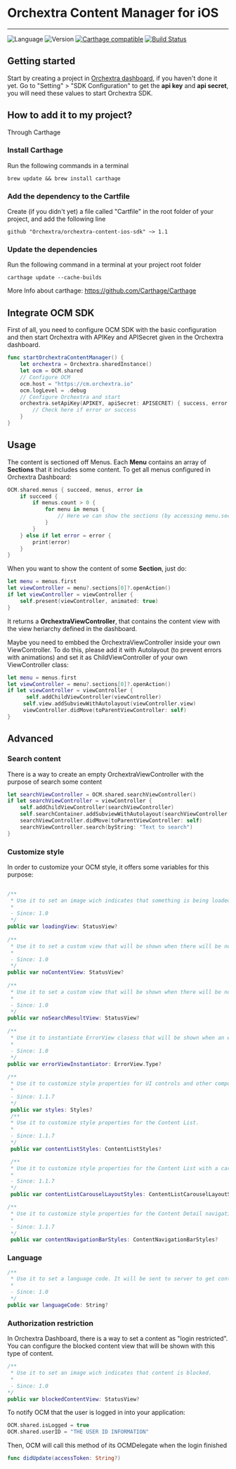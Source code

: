 # Orchextra Content Manager for iOS

----
![Language](https://img.shields.io/badge/Language-Swift-orange.svg)
![Version](https://img.shields.io/badge/version-2.0.3-blue.svg)
[![Carthage compatible](https://img.shields.io/badge/Carthage-compatible-4BC51D.svg?style=flat)](https://github.com/Carthage/Carthage)
[![Build Status](https://travis-ci.org/Orchextra/orchextra-content-ios-sdk.svg?branch=master)](https://travis-ci.org/Orchextra/orchextra-content-ios-sdk)

## Getting started

Start by creating a project in [Orchextra dashboard][dashboard], if you haven't done it yet. Go to "Setting" > "SDK Configuration" to get the **api key** and **api secret**, you will need these values to start Orchextra SDK.

## How to add it to my project?

Through Carthage


### Install Carthage

Run the following commands in a terminal

```
brew update && brew install carthage
```

### Add the dependency to the Cartfile

Create (if you didn't yet) a file called "Cartfile" in the root folder of your project, and add the following line

```
github "Orchextra/orchextra-content-ios-sdk" ~> 1.1
```

### Update the dependencies

Run the following command in a terminal at your project root folder

```
carthage update --cache-builds
```

More Info about carthage: https://github.com/Carthage/Carthage

## Integrate OCM SDK

First of all, you need to configure OCM SDK with the basic configuration and then start Orchextra with APIKey and APISecret given in the Orchextra dashboard.

``` swift
func startOrchextraContentManager() {
	let orchextra = Orchextra.sharedInstance()
	let ocm = OCM.shared
	// Configure OCM
	ocm.host = "https://cm.orchextra.io"
	ocm.logLevel = .debug
	// Configure Orchextra and start
	orchextra.setApiKey(APIKEY, apiSecret: APISECRET) { success, error in 
		// Check here if error or success
	}
}
```

## Usage

The content is sectioned off Menus. Each **Menu** contains an array of **Sections** that it includes some content. To get all menus configured in Orchextra Dashboard:

``` swift
OCM.shared.menus { succeed, menus, error in
	if succeed {
		if menus.count > 0 {
			for menu in menus {
				// Here we can show the sections (by accessing menu.sections) in some table view or similar
			}
		}
	} else if let error = error {
		print(error)
	}
}
```

When you want to show the content of some **Section**, just do:

``` swift
let menu = menus.first
let viewController = menu?.sections[0]?.openAction()
if let viewController = viewController {
	self.present(viewController, animated: true)
}
```

It returns a **OrchextraViewController**, that contains the content view with the view heriarchy defined in the dashboard.

Maybe you need to embbed the OrchextraViewController inside your own ViewController. To do this, please add it with Autolayout (to prevent errors with animations) and set it as ChildViewController of your own ViewController class:

``` swift
let menu = menus.first
let viewController = menu?.sections[0]?.openAction()
if let viewController = viewController {
	  self.addChildViewController(viewController)
     self.view.addSubviewWithAutolayout(viewController.view)
     viewController.didMove(toParentViewController: self)
}
```

## Advanced

### Search content

There is a way to create an empty OrchextraViewController with the purpose of search some content 

``` swift
let searchViewController = OCM.shared.searchViewController()
if let searchViewController = viewController {
	self.addChildViewController(searchViewController)
	self.searchContainer.addSubviewWithAutolayout(searchViewController.view)
	searchViewController.didMove(toParentViewController: self)
	searchViewController.search(byString: "Text to search")
}
```

### Customize style

In order to customize your OCM style, it offers some variables for this purpose:

``` swift
    
/**
 * Use it to set an image wich indicates that something is being loaded but it has not been downloaded yet.
 *
 - Since: 1.0
 */
public var loadingView: StatusView? 
    
/**
 * Use it to set a custom view that will be shown when there will be no content.
 *
 - Since: 1.0
 */
public var noContentView: StatusView? 
	
/**
 * Use it to set a custom view that will be shown when there will be no content associated to a search.
 *
 - Since: 1.0
 */
public var noSearchResultView: StatusView? 
    
/**
 * Use it to instantiate ErrorView clasess that will be shown when an error occurs.
 *
 - Since: 1.0
 */
public var errorViewInstantiator: ErrorView.Type? 
 
/**
 * Use it to customize style properties for UI controls and other components.
 *
 - Since: 1.1.7
 */
 public var styles: Styles?
 /**
 * Use it to customize style properties for the Content List.
 *
 - Since: 1.1.7
 */
 public var contentListStyles: ContentListStyles?

 /**
 * Use it to customize style properties for the Content List with a carousel layout.
 * 
 - Since: 1.1.7
 */
 public var contentListCarouselLayoutStyles: ContentListCarouselLayoutStyles?

/**
 * Use it to customize style properties for the Content Detail navigation bar.
 *
 - Since: 1.1.7
 */
 public var contentNavigationBarStyles: ContentNavigationBarStyles?
``` 
### Language

``` swift
/**
 * Use it to set a language code. It will be sent to server to get content in this language if it is available.
 *
 - Since: 1.0
 */
public var languageCode: String?
``` 

### Authorization restriction

In Orchextra Dashboard, there is a way to set a content as "login restricted". You can configure the blocked content view that will be shown with this type of content.

``` swift
/**
 * Use it to set an image wich indicates that content is blocked.
 *
 - Since: 1.0
*/
public var blockedContentView: StatusView? 
``` 

To notify OCM that the user is logged in into your application:

``` swift
OCM.shared.isLogged = true
OCM.shared.userID = "THE USER ID INFORMATION"
``` 

Then, OCM will call this method of its OCMDelegate when the login finished

``` swift
func didUpdate(accessToken: String?)
``` 

[dashboard]: https://dashboard.orchextra.io
